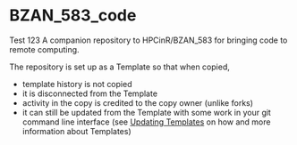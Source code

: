 # BZAN_583_code
Test 123
A companion repository to HPCinR/BZAN_583 for bringing code to remote computing.

The repository is set up as a Template so that when copied,  

- template history is not copied  
- it is disconnected from the Template  
- activity in the copy is credited to the copy owner (unlike forks)  
- it can still be updated from the Template with some work in your git command line interface (see [Updating Templates](https://www.howtogeek.com/devops/how-to-create-and-manage-github-templates-to-easily-create-new-projects/) on how and more information about Templates)  
